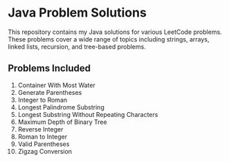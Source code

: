 # Java Problem Solutions

This repository contains my Java solutions for various LeetCode problems.  
These problems cover a wide range of topics including strings, arrays, linked lists, recursion, and tree-based problems.

## Problems Included
1. Container With Most Water
2. Generate Parentheses
3. Integer to Roman
4. Longest Palindrome Substring
5. Longest Substring Without Repeating Characters
6. Maximum Depth of Binary Tree
7. Reverse Integer
8. Roman to Integer
9. Valid Parentheses
10. Zigzag Conversion
